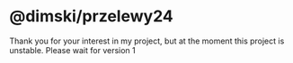 # @dimski/przelewy24
Thank you for your interest in my project, but at the moment this project is unstable. Please wait for version 1